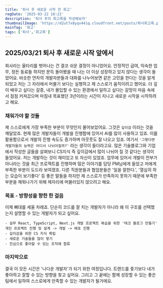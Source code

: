 ```yaml
---
title: '퇴사 후 새로운 시작 전 회고'
regDate: '2025-03-22 18:22'
description: '퇴사 후의 회고록을 작성해보자'
thumbnailImage: 'https://d2ut7x8yqv441q.cloudfront.net/posts/퇴사회고록.png'
mainTag: '회고'
tags: ['퇴사','회고록']
---
```


## 2025/03/21 퇴사 후 새로운 시작 앞에서
회사라는 울타리를 벗어나는 건 결코 쉬운 결정이 아니었어요. 안정적인 급여, 익숙한 업무, 정든 동료들 하지만 문득 돌아봤을 때 나는 더 이상 성장하고 있지 않다는 생각이 들었어요. 비슷한 연차의 개발자분들과 대화를 나누어보면 같은 고민을 한다는 것을 알게되었고 저는 그 자리에서 머물기 보다는 실행하고 제 스스로가 움직이려고 했어요.
더 깊이 배우고 싶다는 갈증, 내가 몰입할 수 있는 환경에서 일하고 싶다는 갈망이 마음 속에서 점점 커져갔으며 마침내 목표했던 3년이라는 시간이 지나고 새로운 시작을 시작하려고 해요.

### 채워가야 할 것들
제 스스로에게 가장 부족한 부분이 무엇인지 물어보았어요. 그것은 `깊이감` 이라는 것을 깨달았죠. 현재 많은 개발자들이 개발을 진행함에 있어서 AI를 많이 사용하고 있죠. 이를 활용함으로서 개발의 진행 속도도 증가하며 아웃풋도 잘 나오고 있죠. 여기서 `'그렇다면 개발자들의 능력은 어디서 나뉘어질까?'` 라는 생각이 들더라고요. 많은 기술블로그와 기업에서 작성한 글들을 살펴보니 CS지식 즉 깊이감에서 많이 나뉘어 질 것 같다는 생각이 들었어요. 저는 개발하는 것이 재미있고 또 자신이 있었죠. 업무에 있어서 개발이 전부가 아니라는 것을 최근 프로젝트를 진행하며 많은 이야기를 담당 PM님에게 들었고 저에게 부족한 부분이 도드라 보여졌죠. 다른 직원분들과 협업분들은 '일을 잘한다.', '열심히 하는 모습이 보기좋다' 등 좋은 말들을 하지만 제 스스로가 만족하지 못하기 때문에 부족한 부분을 채워나가기 위해 제자리에 머물러있지 않으려고 해요.

### 목표 - 방향성을 향한 한 걸음
이제 뼈대를 세울 차례죠. 단순히 코드를 잘 치는 개발자가 아니라 왜 이 구조를 선택했는지 설명할 수 있는 개발자가 되고 싶어요.
```list
- 실무 React, TypeScript, Next.js 개발 프로젝트 복습을 위한 '테크 블로그 만들기' 개인 프로젝트 진행 및 설계 -> 개발 -> 배포 진행
- 깊이감을 위한 CS 지식 확립
- 새로운 기술들을 많이 쌓기
- 진심으로 좋아할 수 있는 조직에 합류
```

### 마지막으로
결국 이 모든 시간은 '나다운 개발자'가 되기 위한 여정입니다. 트렌드를 좇기보다 내가 좋아하고 잘할 수 있는 방향을 찾고 싶어요. 그리고 그 끝에는 함께 성장할 수 있는 좋은 팀에서 일하여 스스로에게 만족할 수 있는 개발자가 될거에요.
